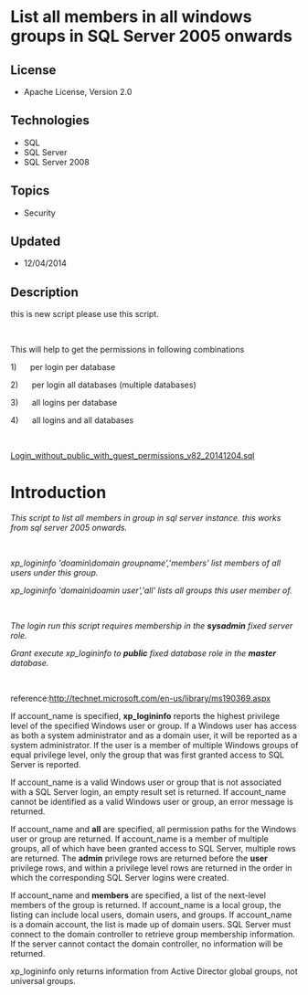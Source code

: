 # List all members in all windows groups in SQL Server 2005 onwards
## License
- Apache License, Version 2.0
## Technologies
- SQL
- SQL Server
- SQL Server 2008
## Topics
- Security
## Updated
- 12/04/2014
## Description

<p>this is new script please use this script.</p>
<p>&nbsp;</p>
<p>This will help to get the permissions in following combinations</p>
<p>1)&nbsp;&nbsp;&nbsp;&nbsp;&nbsp; per login per database</p>
<p>2)&nbsp;&nbsp;&nbsp;&nbsp;&nbsp; per login all databases (multiple databases)</p>
<p>3)&nbsp;&nbsp;&nbsp;&nbsp;&nbsp; all logins per database</p>
<p>4)&nbsp;&nbsp;&nbsp;&nbsp;&nbsp; all logins and all databases</p>
<p>&nbsp;</p>
<p><a id="130774" href="/List-all-members-in-all-c3f8224f/file/130774/1/Login_without_public_with_guest_permissions_v82_20141204.sql">Login_without_public_with_guest_permissions_v82_20141204.sql</a></p>
<h1>Introduction</h1>
<p><em>This script to list all members in group in sql server instance. this works from sql server 2005 onwards.</em></p>
<p>&nbsp;</p>
<p><em>xp_logininfo 'doamin\domain groupname','members' list members of all users under this group.</em></p>
<p><em>xp_logininfo 'domain\doamin user','all' lists all groups this user member of.</em></p>
<p>&nbsp;</p>
<p><em>The login run this script requires membership in the <strong>sysadmin</strong> fixed server role.</em></p>
<p><em>Grant execute xp_logininfo to <strong>public</strong> fixed database role in the
<strong>master</strong> database.<br>
</em></p>
<p>&nbsp;</p>
<p>reference:<a href="http://technet.microsoft.com/en-us/library/ms190369.aspx">http://technet.microsoft.com/en-us/library/ms190369.aspx</a></p>
<p>If <span class="parameter">account_name </span>is specified, <strong>xp_logininfo</strong> reports the highest privilege level of the specified Windows user or group. If a Windows user has access as both a system administrator and as a domain user, it
 will be reported as a system administrator. If the user is a member of multiple Windows groups of equal privilege level, only the group that was first granted access to SQL Server is reported.</p>
<p>If <span class="parameter">account_name</span> is a valid Windows user or group that is not associated with a SQL Server login, an empty result set is returned. If
<span class="parameter">account_name</span> cannot be identified as a valid Windows user or group, an error message is returned.</p>
<p>If <span class="parameter">account_name</span> and <strong>all</strong> are specified, all permission paths for the Windows user or group are returned. If
<span class="parameter">account_name </span>is a member of multiple groups, all of which have been granted access to SQL Server, multiple rows are returned. The
<strong>admin</strong> privilege rows are returned before the <strong>user</strong> privilege rows, and within a privilege level rows are returned in the order in which the corresponding SQL Server logins were created.</p>
<p>If <span class="parameter">account_name</span> and <strong>members</strong> are specified, a list of the next-level members of the group is returned. If
<span class="parameter">account_name</span> is a local group, the listing can include local users, domain users, and groups. If
<span class="parameter">account_name</span> is a domain account, the list is made up of domain users. SQL Server must connect to the domain controller to retrieve group membership information. If the server cannot contact the domain controller, no information
 will be returned.</p>
<p><span><span class="input">xp_logininfo</span> </span>only returns information from Active Director global groups, not universal groups.</p>
<p><span style="font-size:20px; font-weight:bold">&nbsp;</span></p>
